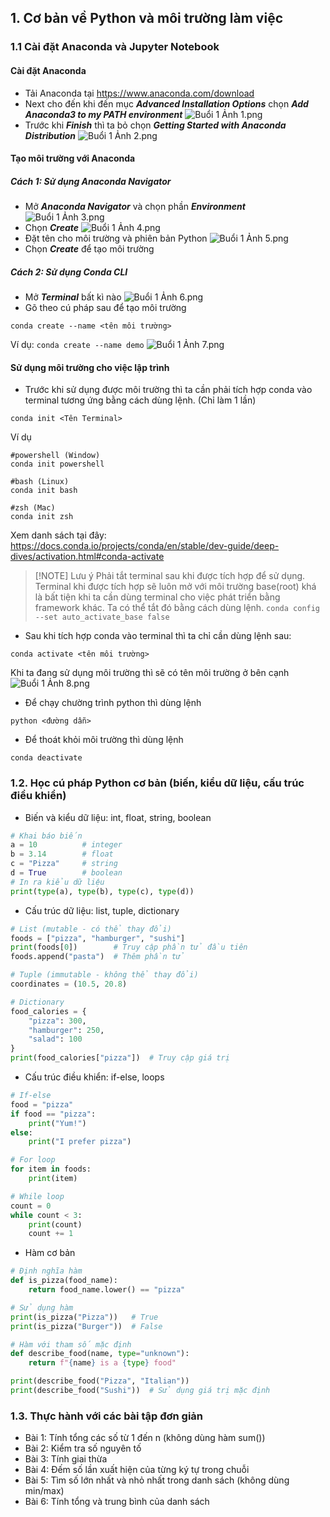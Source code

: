## 1. Cơ bản về Python và môi trường làm việc

### 1.1 Cài đặt Anaconda và Jupyter Notebook

#### Cài đặt Anaconda

- Tải Anaconda tại https://www.anaconda.com/download
- Next cho đến khi đến mục _**Advanced Installation Options**_ chọn _**Add Anaconda3 to my PATH environment**_
  ![Buổi 1 Ảnh 1.png](Buổi%201%20Ảnh%201.png)
- Trước khi _**Finish**_ thì ta bỏ chọn _**Getting Started with Anaconda Distribution**_
  ![Buổi 1 Ảnh 2.png](Buổi%201%20Ảnh%202.png)

#### Tạo môi trường với Anaconda

##### Cách 1: Sử dụng Anaconda Navigator

- Mở **_Anaconda Navigator_** và chọn phần _**Environment**_
  ![Buổi 1 Ảnh 3.png](Buổi%201%20Ảnh%203.png)
- Chọn _**Create**_
  ![Buổi 1 Ảnh 4.png](Buổi%201%20Ảnh%204.png)
- Đặt tên cho môi trường và phiên bản Python
  ![Buổi 1 Ảnh 5.png](Buổi%201%20Ảnh%205.png)
- Chọn _**Create**_ để tạo môi trường

##### Cách 2: Sử dụng Conda CLI

- Mở _**Terminal**_ bất kì nào
  ![Buổi 1 Ảnh 6.png](Buổi%201%20Ảnh%206.png)
- Gõ theo cú pháp sau để tạo môi trường

```
conda create --name <tên môi trường>
```

Ví dụ: `conda create --name demo`
![Buổi 1 Ảnh 7.png](Buổi%201%20Ảnh%207.png)

#### Sử dụng môi trường cho việc lập trình

- Trước khi sử dụng được môi trường thì ta cần phải tích hợp conda vào terminal tương ứng bằng cách dùng lệnh. (Chỉ làm 1 lần)

```
conda init <Tên Terminal>
```

Ví dụ

```
#powershell (Window)
conda init powershell

#bash (Linux)
conda init bash

#zsh (Mac)
conda init zsh
```

Xem danh sách tại đây: https://docs.conda.io/projects/conda/en/stable/dev-guide/deep-dives/activation.html#conda-activate

> [!NOTE] Lưu ý
> Phải tắt terminal sau khi được tích hợp để sử dụng.
> Terminal khi được tích hợp sẽ luôn mở với môi trường base(root) khá là bất tiện khi ta cần dùng terminal cho việc phát triển bằng framework khác. Ta có thể tắt đó bằng cách dùng lệnh.
> `conda config --set auto_activate_base false`

- Sau khi tích hợp conda vào terminal thì ta chỉ cần dùng lệnh sau:

```
conda activate <tên môi trường>
```

Khi ta đang sử dụng môi trường thì sẽ có tên môi trường ở bên cạnh
![Buổi 1 Ảnh 8.png](Buổi%201%20Ảnh%208.png)

- Để chạy chường trình python thì dùng lệnh

```
python <đường dẫn>
```

- Để thoát khỏi môi trường thì dùng lệnh

```
conda deactivate
```

### 1.2. Học cú pháp Python cơ bản (biến, kiểu dữ liệu, cấu trúc điều khiển)

- Biến và kiểu dữ liệu: int, float, string, boolean

```python
# Khai báo biến
a = 10          # integer
b = 3.14        # float
c = "Pizza"     # string
d = True        # boolean
# In ra kiểu dữ liệu
print(type(a), type(b), type(c), type(d))
```

- Cấu trúc dữ liệu: list, tuple, dictionary

```python
# List (mutable - có thể thay đổi)
foods = ["pizza", "hamburger", "sushi"]
print(foods[0])        # Truy cập phần tử đầu tiên
foods.append("pasta")  # Thêm phần tử

# Tuple (immutable - không thể thay đổi)
coordinates = (10.5, 20.8)

# Dictionary
food_calories = {
	"pizza": 300,
	"hamburger": 250,
	"salad": 100
}
print(food_calories["pizza"])  # Truy cập giá trị
```

- Cấu trúc điều khiển: if-else, loops

```python
# If-else
food = "pizza"
if food == "pizza":
	print("Yum!")
else:
	print("I prefer pizza")

# For loop
for item in foods:
	print(item)

# While loop
count = 0
while count < 3:
	print(count)
	count += 1
```

- Hàm cơ bản

```python
# Định nghĩa hàm
def is_pizza(food_name):
	return food_name.lower() == "pizza"

# Sử dụng hàm
print(is_pizza("Pizza"))   # True
print(is_pizza("Burger"))  # False

# Hàm với tham số mặc định
def describe_food(name, type="unknown"):
	return f"{name} is a {type} food"

print(describe_food("Pizza", "Italian"))
print(describe_food("Sushi"))  # Sử dụng giá trị mặc định
```

### 1.3. Thực hành với các bài tập đơn giản

- Bài 1: Tính tổng các số từ 1 đến n (không dùng hàm sum())
- Bài 2: Kiểm tra số nguyên tố
- Bài 3: Tính giai thừa
- Bài 4: Đếm số lần xuất hiện của từng ký tự trong chuỗi
- Bài 5: Tìm số lớn nhất và nhỏ nhất trong danh sách (không dùng min/max)
- Bài 6: Tính tổng và trung bình của danh sách
